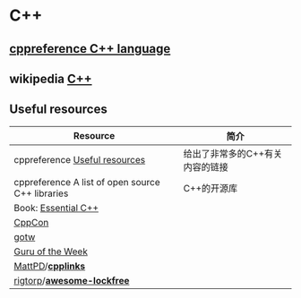 # C++

## [cppreference C++ language](https://en.cppreference.com/w/cpp/language)

## wikipedia [C++](https://en.wikipedia.org/wiki/C%2B%2B)

## Useful resources

| Resource                                                                                                  | 简介                |
| --------------------------------------------------------------------------------------------------------- | ----------------- |
| cppreference [Useful resources](https://en.cppreference.com/w/cpp/links)                                  | 给出了非常多的C++有关内容的链接 |
| cppreference A list of open source C++ libraries                                                          | C++的开源库           |
| Book: [Essential C++](https://www.programming-books.io/essential/cpp/)                                    |                   |
| [CppCon](https://cppcon.org/)                                                                             |                   |
| [gotw](http://www.gotw.ca/)                                                                               |                   |
| [Guru of the Week](http://www.gotw.ca/gotw/)                                                              |                   |
| [MattPD](https://github.com/MattPD)/**[cpplinks](https://github.com/MattPD/cpplinks)**                    |                   |
| [rigtorp](https://github.com/rigtorp)/**[awesome-lockfree](https://github.com/rigtorp/awesome-lockfree)** |                   |
